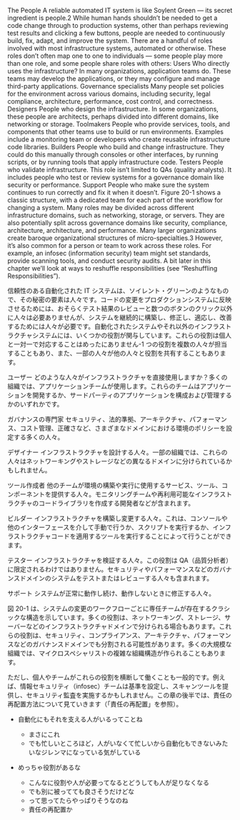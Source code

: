 The People A reliable automated IT system is like Soylent Green — its secret ingredient is people.2 While human hands shouldn’t be needed to get a code change through to production systems, other than perhaps reviewing test results and clicking a few buttons, people are needed to continuously build, fix, adapt, and improve the system. There are a handful of roles involved with most infrastructure systems, automated or otherwise. These roles don’t often map one to one to individuals — some people play more than one role, and some people share roles with others:
Users Who directly uses the infrastructure? In many organizations, application teams do. These teams may develop the applications, or they may configure and manage third-party applications. Governance specialists Many people set policies for the environment across various domains, including security, legal compliance, architecture, performance, cost control, and correctness. Designers People who design the infrastructure. In some organizations, these people are architects, perhaps divided into different domains, like networking or storage. Toolmakers People who provide services, tools, and components that other teams use to build or run environments. Examples include a monitoring team or developers who create reusable infrastructure code libraries. Builders People who build and change infrastructure. They could do this manually through consoles or other interfaces, by running scripts, or by running tools that apply infrastructure code. Testers People who validate infrastructure. This role isn’t limited to QAs (quality analysts). It includes people who test or review systems for a governance domain like security or performance. Support People who make sure the system continues to run correctly and fix it when it doesn’t. Figure 20-1 shows a classic structure, with a dedicated team for each part of the workflow for changing a system. Many roles may be divided across different infrastructure domains, such as networking, storage, or servers. They are also potentially split across governance domains like security, compliance, architecture,
architecture, and performance. Many larger organizations create baroque organizational structures of micro-specialties.3
However, it’s also common for a person or team to work across these roles. For example, an infosec (information security) team might set standards, provide scanning tools, and conduct security audits. A bit later in this chapter we’ll look at ways to reshuffle responsibilities (see “Reshuffling Responsibilities”).

信頼性のある自動化された IT システムは、ソイレント・グリーンのようなもので、その秘密の要素は人々です。コードの変更をプロダクションシステムに反映させるためには、おそらくテスト結果のレビューと数つのボタンのクリック以外に人々は必要ありませんが、システムを継続的に構築し、修正し、適応し、改善するためには人々が必要です。自動化されたシステムやそれ以外のインフラストラクチャシステムには、いくつかの役割が関与しています。これらの役割は個人と一対一で対応することはめったにありません-1 つの役割を複数の人々が担当することもあり、また、一部の人々が他の人々と役割を共有することもあります。

ユーザー
どのような人々がインフラストラクチャを直接使用しますか？多くの組織では、アプリケーションチームが使用します。これらのチームはアプリケーションを開発するか、サードパーティのアプリケーションを構成および管理するかのいずれかです。

ガバナンスの専門家
セキュリティ、法的準拠、アーキテクチャ、パフォーマンス、コスト管理、正確さなど、さまざまなドメインにおける環境のポリシーを設定する多くの人々。

デザイナー
インフラストラクチャを設計する人々。一部の組織では、これらの人々はネットワーキングやストレージなどの異なるドメインに分けられているかもしれません。

ツール作成者
他のチームが環境の構築や実行に使用するサービス、ツール、コンポーネントを提供する人々。モニタリングチームや再利用可能なインフラストラクチャのコードライブラリを作成する開発者などが含まれます。

ビルダー
インフラストラクチャを構築し変更する人々。これは、コンソールや他のインターフェースを介して手動で行うか、スクリプトを実行するか、インフラストラクチャコードを適用するツールを実行することによって行うことができます。

テスター
インフラストラクチャを検証する人々。この役割は QA（品質分析者）に限定されるわけではありません。セキュリティやパフォーマンスなどのガバナンスドメインのシステムをテストまたはレビューする人々も含まれます。

サポート
システムが正常に動作し続け、動作しないときに修正する人々。

図 20-1 は、システムの変更のワークフローごとに専任チームが存在するクラシックな構造を示しています。多くの役割は、ネットワーキング、ストレージ、サーバーなどのインフラストラクチャドメインで分けられる場合もあります。これらの役割は、セキュリティ、コンプライアンス、アーキテクチャ、パフォーマンスなどのガバナンスドメインでも分割される可能性があります。多くの大規模な組織では、マイクロスペシャリストの複雑な組織構造が作られることもあります。

ただし、個人やチームがこれらの役割を横断して働くことも一般的です。例えば、情報セキュリティ（infosec）チームは基準を設定し、スキャンツールを提供し、セキュリティ監査を実施するかもしれません。この章の後半では、責任の再配置方法について見ていきます（「責任の再配置」を参照）。

- 自動化にもそれを支える人がいるってことね

  - まさにこれ
  - でも忙しいところほど，人がいなくて忙しいから自動化もできないみたいなジレンマになっている気がしている

- めっちゃ役割があるな
  - こんなに役割や人が必要ってなるとどうしても人が足りなくなる
  - でも別に被ってても良さそうだけどな
  - って思ってたらやっぱりそうなのね
  - 責任の再配置か

